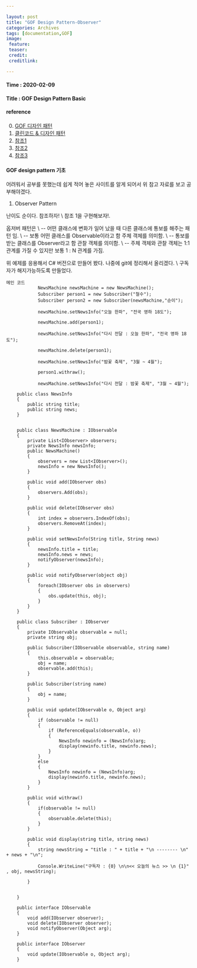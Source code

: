 ```yaml
---

layout: post
title: "GOF Design Pattern-Observer"
categories: Archives
tags: [documentation,GOF]
image:
 feature:
 teaser:
 credit:
 creditlink:

---
```


#### Time : 2020-02-09
#### Title : GOF Design Pattern Basic

#### reference

0. [GOF 디자인 패턴](http://iilii.egloos.com/tag/디자인패턴)
0. [클린코드 & 디자인 패턴](https://hyesun03.github.io/archive/)
1. [참조1](http://iilii.egloos.com/m/3902774) 
2. [참조2](https://flowarc.tistory.com/entry/디자인-패턴-옵저버-패턴Observer-Pattern?category=562154) 
3. [참조3](https://docs.microsoft.com/ko-kr/dotnet/standard/events/observer-design-pattern#applying-the-pattern) 

#### GOF design pattern 기초
어려워서 공부를 못했는데 쉽게 적어 놓은 사이트를 알게 되어서 위 참고 자료를 보고 공부해야겠다.

1. Observer Pattern 

난이도 순이다. 참조하자! \\
참조 1을 구현해보자!. 

옵저버 패턴은 \\
-- 어떤 클래스에 변화가 일어 났을 때 다른 클래스에 통보를 해주는 패턴 임. \\
-- 보통 어떤 클래스를 Observable이라고 함 주체 객체를 의미함. \\
-- 통보를 받는 클래스를 Observer라고 함 관찰 객체를 의미함. \\
-- 주체 객체와 관찰 객체는 1:1 관계를 가질 수 있지만 보통 1 : N 관계를 가짐. 

위 예제를 응용해서 C# 버전으로 만들어 봤다. 나중에 git에 정리해서 올리겠다. \\
구독자가 해지가능하도록 만들었다.

~~~
메인 코드
            NewsMachine newsMachine = new NewsMachine();
            Subscriber person1 = new Subscriber("철수");
            Subscriber person2 = new Subscriber(newsMachine,"순이");

            newsMachine.setNewsInfo("오늘 한파", "전국 영하 18도");

            newsMachine.add(person1);

            newsMachine.setNewsInfo("다시 전달 : 오늘 한파", "전국 영하 18도");

            newsMachine.delete(person1);

            newsMachine.setNewsInfo("밤꽃 축제", "3월 ~ 4월");

            person1.withraw();

            newsMachine.setNewsInfo("다시 전달 : 밤꽃 축제", "3월 ~ 4월");
~~~

~~~
    public class NewsInfo
    {
        public string title;
        public string news;
    }


    public class NewsMachine : IObservable
    {
        private List<IObserver> observers;
        private NewsInfo newsInfo;
        public NewsMachine()
        {
            observers = new List<IObserver>();
            newsInfo = new NewsInfo();
        }

        public void add(IObserver obs)
        {
            observers.Add(obs);
        }

        public void delete(IObserver obs)
        {
            int index = observers.IndexOf(obs);
            observers.RemoveAt(index);
        }

        public void setNewsInfo(String title, String news)
        {
            newsInfo.title = title;
            newsInfo.news = news;
            notifyObserver(newsInfo);
        }

        public void notifyObserver(object obj)
        {
            foreach(IObserver obs in observers)
            {
                obs.update(this, obj);
            }
        }
    }    
~~~

~~~
    public class Subscriber : IObserver
    {
        private IObservable observable = null;
        private string obj;

        public Subscriber(IObservable observable, string name)
        {
            this.observable = observable;
            obj = name;
            observable.add(this);
        }

        public Subscriber(string name)
        {
            obj = name;
        }

        public void update(IObservable o, Object arg)
        {
            if (observable != null)
            {
                if (ReferenceEquals(observable, o))
                {
                    NewsInfo newinfo = (NewsInfo)arg;
                    display(newinfo.title, newinfo.news);
                }
            }
            else
            {
                NewsInfo newinfo = (NewsInfo)arg;
                display(newinfo.title, newinfo.news);
            }
        }

        public void withraw()
        {
            if(observable != null)
            {
                observable.delete(this);
            }
        }

        public void display(string title, string news)
        {
            string newsString = "title : " + title + "\n -------- \n" + news + "\n";

            Console.WriteLine("구독자 : {0} \n\n<< 오늘의 뉴스 >> \n {1}" , obj, newsString);

        }


    }
~~~

~~~
    public interface IObservable
    {
        void add(IObserver observer);
        void delete(IObserver observer);
        void notifyObserver(Object arg);
    }
~~~

~~~
    public interface IObserver
    {
        void update(IObservable o, Object arg);
    }
~~~


